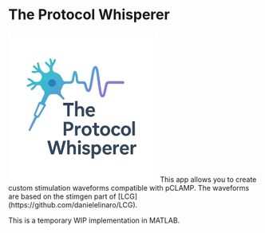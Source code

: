 # The Protocol Whisperer

<img src="assets/logo.png" alt="logo" width="300"/>
This app allows you to create custom stimulation waveforms compatible with pCLAMP. The waveforms are based on the stimgen part of [LCG](https://github.com/danielelinaro/LCG).

This is a temporary WIP implementation in MATLAB.
